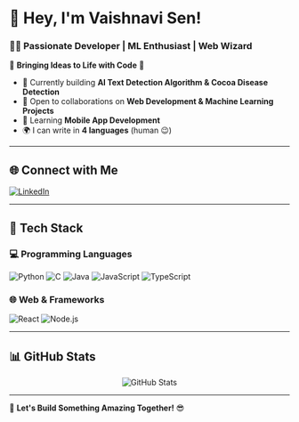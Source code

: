 # 💫 Hey, I'm Vaishnavi Sen!  
### 👨‍💻 Passionate Developer | ML Enthusiast | Web Wizard  

🌟 **Bringing Ideas to Life with Code** 🚀  

- 🔭 Currently building **AI Text Detection Algorithm & Cocoa Disease Detection**  
- 🤝 Open to collaborations on **Web Development & Machine Learning Projects**  
- 📱 Learning **Mobile App Development**  
- 🌍 I can write in **4 languages** (human 😉)  

---

## 🌐 Connect with Me  
<p align="left">
  <a href="https://linkedin.com/in/vaishnavi-sen">
    <img src="https://img.shields.io/badge/LinkedIn-%230077B5.svg?style=for-the-badge&logo=linkedin&logoColor=white" alt="LinkedIn">
  </a>
</p>  

---

## 🚀 Tech Stack  
### 💻 Programming Languages  
<p align="left">
  <img src="https://img.shields.io/badge/Python-3670A0?style=for-the-badge&logo=python&logoColor=ffdd54" alt="Python"/>
  <img src="https://img.shields.io/badge/C-%2300599C.svg?style=for-the-badge&logo=c&logoColor=white" alt="C"/>
  <img src="https://img.shields.io/badge/Java-%23ED8B00.svg?style=for-the-badge&logo=java&logoColor=white" alt="Java"/>
  <img src="https://img.shields.io/badge/JavaScript-%23F7DF1E.svg?style=for-the-badge&logo=javascript&logoColor=black" alt="JavaScript"/>
  <img src="https://img.shields.io/badge/TypeScript-%23007ACC.svg?style=for-the-badge&logo=typescript&logoColor=white" alt="TypeScript"/>
</p>

### 🌐 Web & Frameworks  
<p align="left">
  <img src="https://img.shields.io/badge/React-%2361DAFB.svg?style=for-the-badge&logo=react&logoColor=black" alt="React"/>
  <img src="https://img.shields.io/badge/Node.js-%2343853D.svg?style=for-the-badge&logo=node.js&logoColor=white" alt="Node.js"/>
</p>

---

## 📊 GitHub Stats  
<p align="center">
  <img src="https://github-readme-stats.vercel.app/api?username=vaish1405&show_icons=true&theme=blue_navy" alt="GitHub Stats" />
</p>  

---

🚀 **Let's Build Something Amazing Together!** 😎  
